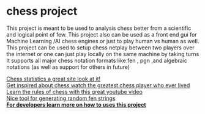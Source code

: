 # chess project
<p>This project is meant to be used to analysis chess better from a scientific and logical point of few. 
This project also can be used as a front end gui for Machine Learning /AI chess engines or just to play human vs human as well.
This project can be used to setup chess netplay between two players over the internet or one can just play locally on the same machine by taking turns
It supports all major chess notation formats like fen , pgn ,and algebraic notations (as well as support for others in future)
</p>
<a href="https://wismuth.com/chess/statistics-games.html">Chess statistics a great site look at it! </a>
<br>
<a href="https://www.imdb.com/video/vi1655243033?playlistId=tt0379296">Get inspired about chess watch the greatest chess player who ever lived</a>
<br>
<a href="https://www.youtube.com/watch?v=SM2fcenx7KU">Learn the rules of chess with this great youtube video</a>
<br>
<a href="http://bernd.bplaced.net/fengenerator/fengenerator.html">Nice tool for generating random fen strings</a>
<br>
<B><a href="https://nate-fidalgo.github.io/chess/">For developers learn more on how to uses this project</a></B>
<br>
